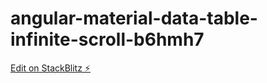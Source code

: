# angular-material-data-table-infinite-scroll-b6hmh7

[Edit on StackBlitz ⚡️](https://stackblitz.com/edit/angular-material-data-table-infinite-scroll-b6hmh7)